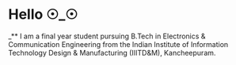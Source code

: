 # Hello ☉_☉
_** I am a final year student pursuing B.Tech in Electronics & Communication Engineering from the Indian Institute of Information Technology Design & Manufacturing (IIITD&M), Kancheepuram.
